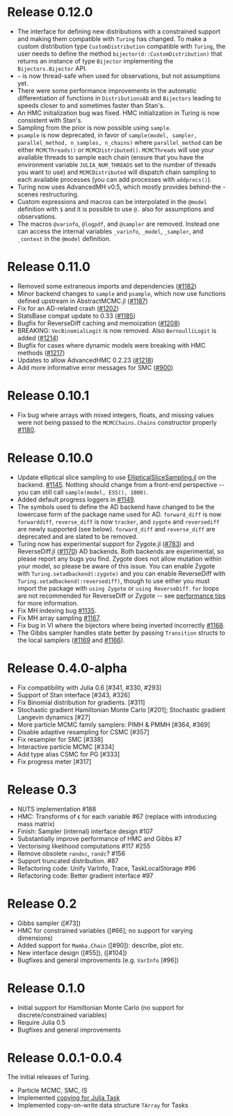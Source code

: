 # Release 0.12.0

- The interface for defining new distributions with a constrained support and making them compatible with `Turing` has changed. To make a custom distribution type `CustomDistribution` compatible with `Turing`, the user needs to define the method `bijector(d::CustomDistribution)` that returns an instance of type `Bijector` implementing the `Bijectors.Bijector` API.
- `~` is now thread-safe when used for observations, but not assumptions yet.
- There were some performance improvements in the automatic differentiation of functions in `DistributionsAD` and `Bijectors` leading to speeds closer to and sometimes faster than Stan's.
- An HMC initialization bug was fixed. HMC initialization in Turing is now consistent with Stan's.
- Sampling from the prior is now possible using `sample`.
- `psample` is now deprecated, in favor of `sample(model, sampler, parallel_method, n_samples, n_chains)` where `parallel_method` can be either `MCMCThreads()` or `MCMCDistributed()`. `MCMCThreads` will use your available threads to sample each chain (ensure that you have the environment variable `JULIA_NUM_THREADS` set to the number of threads you want to use) and `MCMCDistributed` will dispatch chain sampling to each available processes (you can add processes with `addprocs()`).
- Turing now uses AdvancedMH v0.5, which mostly provides behind-the -scenes restructuring.
- Custom expressions and macros can be interpolated in the `@model` definition with `$` and it is possible to use `@.` also for assumptions and observations.
- The macros `@varinfo`, `@logpdf`, and `@sampler` are removed. Instead one can access the internal variables `_varinfo`, `_model`, `_sampler`, and `_context` in the `@model` definition.

# Release 0.11.0
- Removed some extraneous imports and dependencies ([#1182](https://github.com/TuringLang/Turing.jl/pull/1182))
- Minor backend changes to `sample` and `psample`, which now use functions defined upstream in AbstractMCMC.jl ([#1187](https://github.com/TuringLang/Turing.jl/pull/1187))
- Fix for an AD-related crash ([#1202](https://github.com/TuringLang/Turing.jl/pull/1202))
- StatsBase compat update to 0.33 ([#1185](https://github.com/TuringLang/Turing.jl/pull/1185))
- Bugfix for ReverseDiff caching and memoization ([#1208](https://github.com/TuringLang/Turing.jl/pull/1208))
- BREAKING: `VecBinomialLogit` is now removed. Also `BernoulliLogit` is added ([#1214](https://github.com/TuringLang/Turing.jl/pull/1214))
- Bugfix for cases where dynamic models were breaking with HMC methods ([#1217](https://github.com/TuringLang/Turing.jl/pull/1217))
- Updates to allow AdvancedHMC 0.2.23 ([#1218](https://github.com/TuringLang/Turing.jl/pull/1218))
- Add more informative error messages for SMC ([#900](https://github.com/TuringLang/Turing.jl/pull/900))

# Release 0.10.1
- Fix bug where arrays with mixed integers, floats, and missing values were not being passed to the `MCMCChains.Chains` constructor properly [#1180](https://github.com/TuringLang/Turing.jl/pull/1180).

# Release 0.10.0
- Update elliptical slice sampling to use [EllipticalSliceSampling.jl](https://github.com/TuringLang/EllipticalSliceSampling.jl) on the backend. [#1145](https://github.com/TuringLang/Turing.jl/pull/1145). Nothing should change from a front-end perspective -- you can still call `sample(model, ESS(), 1000)`.
- Added default progress loggers in [#1149](https://github.com/TuringLang/Turing.jl/pull/1149).
- The symbols used to define the AD backend have changed to be the lowercase form of the package name used for AD. `forward_diff` is now `forwarddiff`, `reverse_diff` is now `tracker`, and `zygote` and `reversediff` are newly supported (see below). `forward_diff` and `reverse_diff` are deprecated and are slated to be removed.
- Turing now has experimental support for Zygote.jl ([#783](https://github.com/TuringLang/Turing.jl/pull/783)) and ReverseDiff.jl ([#1170](https://github.com/TuringLang/Turing.jl/pull/1170)) AD backends. Both backends are experimental, so please report any bugs you find. Zygote does not allow mutation within your model, so please be aware of this issue. You can enable Zygote with `Turing.setadbackend(:zygote)` and you can enable ReverseDiff with `Turing.setadbackend(:reversediff)`, though to use either you must import the package with `using Zygote` or `using ReverseDiff`. `for` loops are not recommended for ReverseDiff or Zygote -- see [performance tips](https://turing.ml/dev/docs/using-turing/performancetips#special-care-for-tracker-and-zygote) for more information. 
- Fix MH indexing bug [#1135](https://github.com/TuringLang/Turing.jl/pull/1135).
- Fix MH array sampling [#1167](https://github.com/TuringLang/Turing.jl/pull/1167).
- Fix bug in VI where the bijectors where being inverted incorrectly [#1168](https://github.com/TuringLang/Turing.jl/pull/1168).
- The Gibbs sampler handles state better by passing `Transition` structs to the local samplers ([#1169](https://github.com/TuringLang/Turing.jl/pull/1169) and [#1166](https://github.com/TuringLang/Turing.jl/pull/1166)).

# Release 0.4.0-alpha
- Fix compatibility with Julia 0.6 [#341, #330, #293]
- Support of Stan interface [#343, #326]
- Fix Binomial distribution for gradients. [#311]
- Stochastic gradient Hamiltonian Monte Carlo [#201]; Stochastic gradient Langevin dynamics [#27]
- More particle MCMC family samplers: PIMH & PMMH [#364, #369]
- Disable adaptive resampling for CSMC [#357]
- Fix resampler for SMC [#338]
- Interactive particle MCMC [#334]
- Add type alias CSMC for PG [#333]
- Fix progress meter [#317]

# Release 0.3
-  NUTS implementation #188
-  HMC: Transforms of ϵ for each variable #67 (replace with introducing mass matrix)
-  Finish: Sampler (internal) interface design #107
-  Substantially improve performance of HMC and Gibbs #7 
  -  Vectorising likelihood computations #117 #255
 -  Remove obsolete `randoc`, `randc`? #156
-  Support truncated distribution. #87
-  Refactoring code: Unify VarInfo, Trace, TaskLocalStorage #96
-  Refactoring code: Better gradient interface #97

# Release 0.2
- Gibbs sampler ([#73])
- HMC for constrained variables ([#66]; no support for varying dimensions)
- Added support for `Mamba.Chain` ([#90]): describe, plot etc.
- New interface design ([#55]), ([#104])
- Bugfixes and general improvements (e.g. `VarInfo` [#96]) 

# Release 0.1.0
- Initial support for Hamiltonian Monte Carlo (no support for discrete/constrained variables)
- Require Julia 0.5
- Bugfixes and general improvements

# Release 0.0.1-0.0.4
The initial releases of Turing. 
- Particle MCMC, SMC, IS
- Implemented [copying for Julia Task](https://github.com/JuliaLang/julia/pull/15078)
- Implemented copy-on-write data structure `TArray` for Tasks

